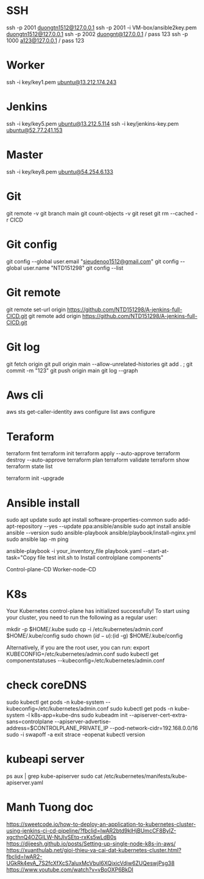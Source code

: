 # SSH 
ssh -p 2001 duongtn1512@127.0.0.1 
ssh -p 2001 -i VM-box/ansible2key.pem duongtn1512@127.0.0.1
ssh -p 2002 duongnt@127.0.0.1 / pass 123
ssh -p 1000 a123@127.0.0.1 / pass 123
# Worker
ssh -i key/key1.pem ubuntu@13.212.174.243
# Jenkins
ssh -i key/key5.pem ubuntu@13.212.5.114
ssh -i key/jenkins-key.pem ubuntu@52.77.241.153
# Master
ssh -i key/key8.pem ubuntu@54.254.6.133


# Git
git remote -v
git branch main
git count-objects -v
git reset
git rm --cached -r CICD
# Git config
git config --global user.email "sieudenoo1512@gmail.com"
git config --global user.name "NTD151298"
git config --list
# Git remote
git remote set-url origin https://github.com/NTD151298/A-jenkins-full-CICD.git
git remote add origin https://github.com/NTD151298/A-jenkins-full-CICD.git
# Git log
git fetch origin
git pull origin main --allow-unrelated-histories
git add . ; git commit -m "123"
git push origin main
git log --graph

# Aws cli
aws sts get-caller-identity
aws configure list
aws configure 

# Teraform
terraform fmt
terraform init
terraform apply --auto-approve
terraform destroy --auto-approve
terraform plan
terraform validate
terraform show
terraform state list

terraform init -upgrade


# Ansible install
sudo apt update 
sudo apt install software-properties-common 
sudo add-apt-repository --yes --update ppa:ansible/ansible 
sudo apt install ansible
ansible --version
sudo ansible-playbook ansible/playbook/install-nginx.yml 
sudo ansible lap -m ping 

ansible-playbook -i your_inventory_file playbook.yaml --start-at-task="Copy file test init.sh to Install controlplane components"

Control-plane-CD
Worker-node-CD

# K8s
Your Kubernetes control-plane has initialized successfully!
To start using your cluster, you need to run the following as a regular user:

  mkdir -p $HOME/.kube
  sudo cp -i /etc/kubernetes/admin.conf $HOME/.kube/config
  sudo chown $(id -u):$(id -g) $HOME/.kube/config

Alternatively, if you are the root user, you can run:
  export KUBECONFIG=/etc/kubernetes/admin.conf
sudo kubectl get componentstatuses --kubeconfig=/etc/kubernetes/admin.conf
# check coreDNS
sudo kubectl get pods -n kube-system --kubeconfig=/etc/kubernetes/admin.conf
sudo kubectl get pods -n kube-system -l k8s-app=kube-dns
sudo kubeadm init --apiserver-cert-extra-sans=controlplane --apiserver-advertise-address=$CONTROLPLANE_PRIVATE_IP --pod-network-cidr=192.168.0.0/16
sudo -i
swapoff -a
exit
strace -eopenat kubectl version
# kubeapi server
ps aux | grep kube-apiserver
sudo cat /etc/kubernetes/manifests/kube-apiserver.yaml

# Manh Tuong doc
https://sweetcode.io/how-to-deploy-an-application-to-kubernetes-cluster-using-jenkins-ci-cd-pipeline/?fbclid=IwAR2btd9klHjBUmcCF8ByIZ-xgcthnQ4OZGILW-NtJIvSEtq-rxKs5wLdB0s
https://dijeesh.github.io/posts/Setting-up-single-node-k8s-in-aws/
https://xuanthulab.net/gioi-thieu-va-cai-dat-kubernetes-cluster.html?fbclid=IwAR2-UGkRk4evA_7S2fcXfXcS7aluxMcVbuI6XQjxicVdjw6ZUQeswjPsg38
https://www.youtube.com/watch?v=vBoOXP6BkDI

